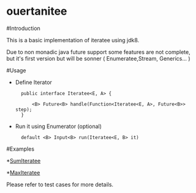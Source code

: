 ouertanitee
===========
#Introduction

This is  a basic implementation of iteratee using jdk8. 

Due to non monadic java future support some features are not complete, but it's first version but will be sonner ( Enumeratee,Stream, Generics... )

#Usage

- Define Iterator 


		public interface Iteratee<E, A> {

    		<B> Future<B> handle(Function<Iteratee<E, A>, Future<B>> step);
    	}	

- Run it using Enumerator (optional)
		
		default <B> Input<B> run(Iteratee<E, B> it) 


#Examples 

*[SumIteratee](https://github.com/ouertani/ouertanitee/blob/master/src/main/java/com/technozor/ouertanitee/samples/SumIteratee.java)

*[MaxIteratee](https://github.com/ouertani/ouertanitee/blob/master/src/main/java/com/technozor/ouertanitee/samples/MaxIteratee.java)

Please refer to test cases for more details.